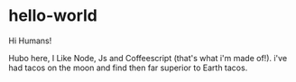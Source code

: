 # hello-world

Hi Humans!

Hubo here, I Like Node, Js and Coffeescript (that's what i'm made of!).
i've had tacos on the moon and find then far superior to Earth tacos. 
